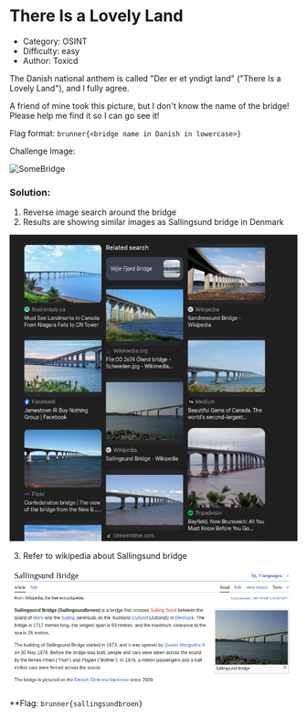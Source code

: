 # There Is a Lovely Land 

- Category: OSINT
- Difficulty: easy 
- Author: Toxicd 

The Danish national anthem is called "Der er et yndigt land" ("There Is a Lovely Land"), and I fully agree.

A friend of mine took this picture, but I don't know the name of the bridge! Please help me find it so I can go see it!

Flag format: `brunner{<bridge name in Danish in lowercase>}`

Challenge Image:

![SomeBridge](SomeBridge.JPG) 

### Solution:

1. Reverse image search around the bridge 
2. Results are showing similar images as Sallingsund bridge in Denmark 

![screenshot1](screenshot1.png) 

3. Refer to wikipedia about Sallingsund bridge 

![screenshot2](screenshot2.png)

**Flag: `brunner{sallingsundbroen}`

